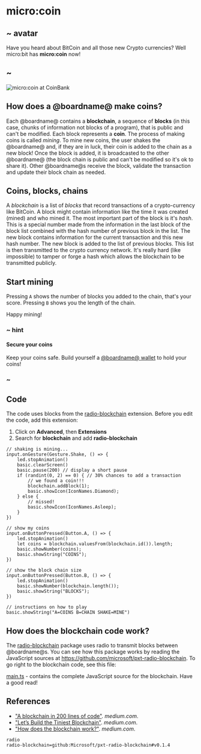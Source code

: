 # micro:coin

## ~ avatar

Have you heard about BitCoin and all those new Crypto currencies? Well micro:bit has **micro:coin** now!

## ~

![micro:coin at CoinBank](/static/mb/projects/micro-coin/coinbank.png)

## How does a @boardname@ make coins?


Each @boardname@ contains a **blockchain**, a sequence of **blocks** (in this case, chunks of information not blocks of a program), that is public and can't be modified. Each block represents a **coin**. The process of making coins is called _mining_. To mine new coins, the user shakes 
the @boardname@ and, if they are in luck, their coin is added to the chain as a new block! 
Once the block is added, it is broadcasted to the other @boardname@ (the block chain is public and can't be modified so it's ok to share it). Other @boardname@s receive the block, validate the transaction and update their block chain as needed.

## Coins, blocks, chains

A _blockchain_ is a list of _blocks_ that record transactions of a crypto-currency like BitCoin. A block might contain information like the time it was created (mined) and who mined it. The most important part of the block is it's _hash_. This is a special number made from the information in the last block of the block list combined with the hash number of previous block in the list. The new block contains information for the current transaction and this new hash number. The new block is added to the list of previous blocks. This list is then transmitted to the crypto currency network. It's really hard (like impossible) to tamper or forge a hash which allows the blockchain to be transmitted publicly.

## Start mining

Pressing ``A`` shows the number of blocks you added to the chain, that's your score.
Pressing ``B`` shows you the length of the chain.

Happy mining!

### ~ hint

#### Secure your coins

Keep your coins safe. Build yourself a [@boardname@ wallet](/projects/wallet) to hold your coins!

### ~

## Code

The code uses blocks from the [radio-blockchain](https://makecode.microbit.org/pkg/microsoft/pxt-radio-blockchain) extension. Before you edit the code, add this extension:

1. Click on **Advanced**, then **Extensions**
2. Search for **blockchain** and add **radio-blockchain**

```blocks
// shaking is mining...
input.onGesture(Gesture.Shake, () => {
    led.stopAnimation()
    basic.clearScreen()
    basic.pause(200) // display a short pause
    if (randint(0, 2) == 0) { // 30% chances to add a transaction
        // we found a coin!!!
        blockchain.addBlock(1);
        basic.showIcon(IconNames.Diamond);
    } else {
        // missed!
        basic.showIcon(IconNames.Asleep);
    }
})

// show my coins
input.onButtonPressed(Button.A, () => {
    led.stopAnimation()
    let coins = blockchain.valuesFrom(blockchain.id()).length;
    basic.showNumber(coins);
    basic.showString("COINS");
})

// show the block chain size
input.onButtonPressed(Button.B, () => {
    led.stopAnimation()
    basic.showNumber(blockchain.length());
    basic.showString("BLOCKS");
})

// instructions on how to play
basic.showString("A=COINS B=CHAIN SHAKE=MINE")
```

## How does the blockchain code work?

The [radio-blockchain](https://makecode.microbit.org/pkg/microsoft/pxt-radio-blockchain) package uses radio to transmit blocks between @boardname@s. You can see how this package works by reading the JavaScript sources at https://github.com/microsoft/pxt-radio-blockchain. To go right to the blockchain code, see this file:

[main.ts](https://github.com/Microsoft/pxt-radio-blockchain/blob/master/main.ts) - contains the complete JavaScript source for the blockchain. Have a good read!

## References

* ["A blockchain in 200 lines of code"](https://medium.com/@lhartikk/a-blockchain-in-200-lines-of-code-963cc1cc0e54). _medium.com_.
* ["Let’s Build the Tiniest Blockchain"](https://medium.com/crypto-currently/lets-build-the-tiniest-blockchain-e70965a248b). _medium.com_.
* ["How does the blockchain work?"](https://medium.com/@micheledaliessi/how-does-the-blockchain-work-98c8cd01d2ae). _medium.com_.

```package
radio
radio-blockchain=github:Microsoft/pxt-radio-blockchain#v0.1.4
```
